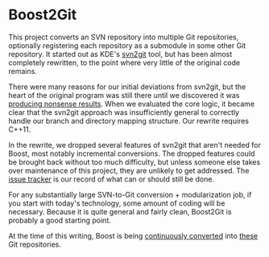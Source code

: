 # Boost2Git

This project converts an SVN repository into multiple Git
repositories, optionally registering each repository as a submodule in
some other Git repository.  It started out as KDE's
[svn2git](http://gitorious.org/svn2git/pages/Home) tool, but has been
almost completely rewritten, to the point where very little of the
original code remains.  

There were many reasons for our initial deviations from svn2git, but
the heart of the original program was still there until we discovered
it was
[producing nonsense results](https://groups.google.com/d/topic/boost-developers-archive/JSIQet6GBIM/discussion).
When we evaluated the core logic, it became clear that the svn2git
approach was insufficiently general to correctly handle our branch and
directory mapping structure.  Our rewrite requires C++11.

In the rewrite, we dropped several features of svn2git that aren't
needed for Boost, most notably incremental conversions.  The dropped
features could be brought back without too much difficulty, but
unless someone else takes over maintenance of this project, they are
unlikely to get addressed.  The
[issue tracker](https://github.com/ryppl/Boost2Git/issues?state=open)
is our record of what can or should still be done.

For any substantially large SVN-to-Git conversion + modularization
job, if you start with today's technology, some amount of coding will
be necessary.  Because it is quite general and fairly clean, Boost2Git
is probably a good starting point.

At the time of this writing, Boost is being
[continuously converted](http://jenkins.boost.org/job/Boost2Git/) into
[these](http://github.com/boostorg) Git repositories.

